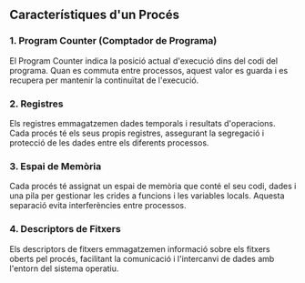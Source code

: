 ## Característiques d'un Procés

### 1. Program Counter (Comptador de Programa)
El Program Counter indica la posició actual d'execució dins del codi del programa. Quan es commuta entre processos, aquest valor es guarda i es recupera per mantenir la continuïtat de l'execució.

### 2. Registres
Els registres emmagatzemen dades temporals i resultats d'operacions. Cada procés té els seus propis registres, assegurant la segregació i protecció de les dades entre els diferents processos.

### 3. Espai de Memòria
Cada procés té assignat un espai de memòria que conté el seu codi, dades i una pila per gestionar les crides a funcions i les variables locals. Aquesta separació evita interferències entre processos.

### 4. Descriptors de Fitxers
Els descriptors de fitxers emmagatzemen informació sobre els fitxers oberts pel procés, facilitant la comunicació i l'intercanvi de dades amb l'entorn del sistema operatiu.